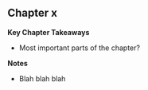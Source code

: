 ## Chapter x

**Key Chapter Takeaways**
- Most important parts of the chapter?

**Notes**
- Blah blah blah
<!--stackedit_data:
eyJoaXN0b3J5IjpbLTIxMzEyMTA4MzRdfQ==
-->